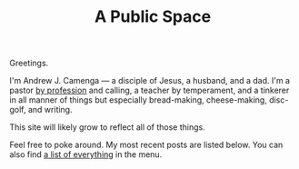 ﻿---
layout: home
title: A Public Space
---

Greetings.

I'm Andrew J. Camenga — a disciple of Jesus, a husband, and a dad. I'm a pastor [by profession](experience) and calling, a teacher by temperament, and a tinkerer in all manner of things but especially bread-making, cheese-making, disc-golf, and writing.

This site will likely grow to reflect all of those things.

Feel free to poke around. My most recent posts are listed below. You can also find [a list of everything](archive) in the menu.